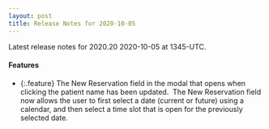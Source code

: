 ```yaml
---
layout: post
title: Release Notes for 2020-10-05
---
```


Latest release notes for 2020.20 2020-10-05 at 1345-UTC.

<div class='features' markdown='1'>

#### Features

- {:.feature} The New Reservation field in the modal that opens when clicking the patient name has been updated.  The New Reservation field now allows the user to first select a date (current or future) using a calendar, and then select a time slot that is open for the previously selected date.

</div>

